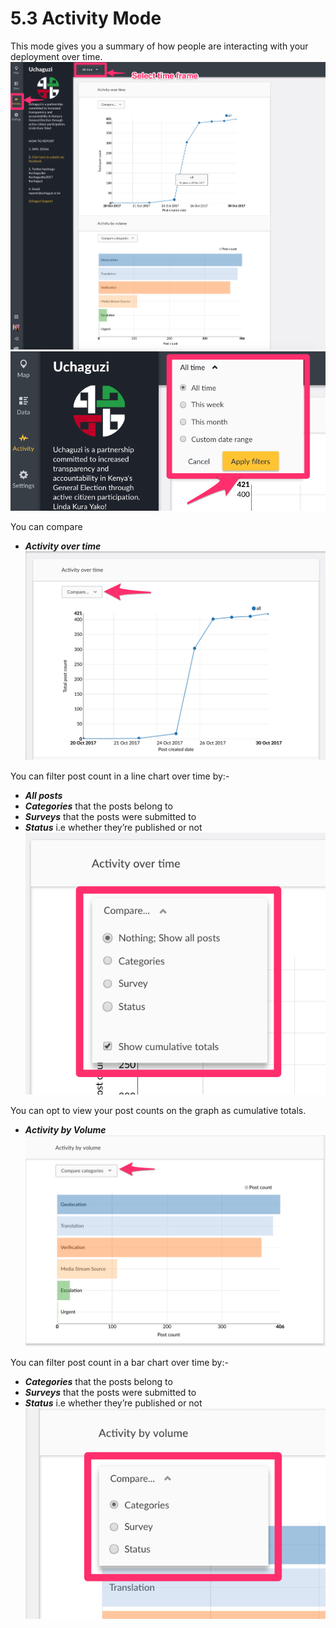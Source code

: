 # 5.3 Activity Mode

This mode gives you a summary of how people are interacting with your deployment over time.![](../.gitbook/assets/activity_mode.png)![](../.gitbook/assets/activity_timeframe.png)

You can compare

* _**Activity over time**_![](../.gitbook/assets/activity_over_time.png)

You can filter post count in a line chart over time by:-

* _**All posts**_
* _**Categories**_ that the posts belong to
* _**Surveys**_ that the posts were submitted to
* _**Status**_ i.e whether they’re published or not![](../.gitbook/assets/activity_time_filter.png)

You can opt to view your post counts on the graph as cumulative totals.

* _**Activity by Volume**_![](../.gitbook/assets/activity_by_volume.png)

You can filter post count in a bar chart over time by:-

* _**Categories**_ that the posts belong to
* _**Surveys**_ that the posts were submitted to
* _**Status**_ i.e whether they’re published or not![](../.gitbook/assets/activity_by_volume_filter.png)

